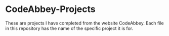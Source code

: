 # CodeAbbey-Projects
These are projects I have completed from the website CodeAbbey.
Each file in this repository has the name of the specific project it is for.
